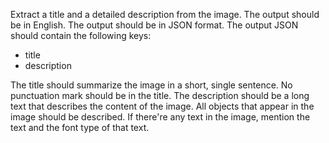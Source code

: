 Extract a title and a detailed description from the image. The output should be in English.
The output should be in JSON format. The output JSON should contain the following keys:

- title
- description

The title should summarize the image in a short, single sentence. No punctuation mark should be in the title.
The description should be a long text that describes the content of the image. All objects that appear in the image
should be described. If there're any text in the image, mention the text and the font type of that text.
